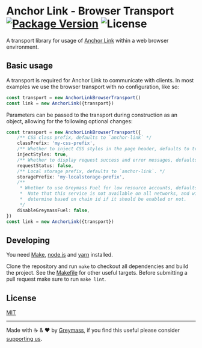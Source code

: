 # Anchor Link - Browser Transport [![Package Version](https://img.shields.io/npm/v/anchor-link-browser-transport.svg?style=flat-square)](https://www.npmjs.com/package/anchor-link-browser-transport) ![License](https://img.shields.io/npm/l/anchor-link-browser-transport.svg?style=flat-square)

A transport library for usage of [Anchor Link](https://github.com/greymass/anchor-link) within a web browser environment.

## Basic usage

A transport is required for Anchor Link to communicate with clients. In most examples we use the browser transport with no configuration, like so:

```ts
const transport = new AnchorLinkBrowserTransport()
const link = new AnchorLink({transport})
```

Parameters can be passed to the transport during construction as an object, allowing for the following optional changes:

```ts
const transport = new AnchorLinkBrowserTransport({
    /** CSS class prefix, defaults to `anchor-link` */
    classPrefix: 'my-css-prefix',
    /** Whether to inject CSS styles in the page header, defaults to true. */
    injectStyles: true,
    /** Whether to display request success and error messages, defaults to true */
    requestStatus: false,
    /** Local storage prefix, defaults to `anchor-link`. */
    storagePrefix: 'my-localstorage-prefix',
    /**
     * Whether to use Greymass Fuel for low resource accounts, defaults to false.
     *  Note that this service is not available on all networks, and will automatically
     *  determine based on chain id if it should be enabled or not.
     */
    disableGreymassFuel: false,
})
const link = new AnchorLink({transport})
```

## Developing

You need [Make](https://www.gnu.org/software/make/), [node.js](https://nodejs.org/en/) and [yarn](https://classic.yarnpkg.com/en/docs/install) installed.

Clone the repository and run `make` to checkout all dependencies and build the project. See the [Makefile](./Makefile) for other useful targets. Before submitting a pull request make sure to run `make lint`.

## License

[MIT](./LICENSE.md)

---

Made with ☕️ & ❤️ by [Greymass](https://greymass.com), if you find this useful please consider [supporting us](https://greymass.com/en/support).
